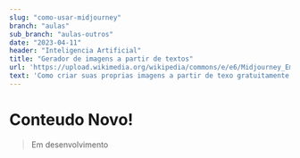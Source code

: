 ```yaml
---
slug: "como-usar-midjourney"
branch: "aulas"
sub_branch: "aulas-outros"
date: "2023-04-11"
header: "Inteligencia Artificial"
title: "Gerador de imagens a partir de textos"
url: 'https://upload.wikimedia.org/wikipedia/commons/e/e6/Midjourney_Emblem.png'
text: 'Como criar suas proprias imagens a partir de texo gratuitamente usando a IA Midjourney'
---
```


# Conteudo Novo!

> Em desenvolvimento 